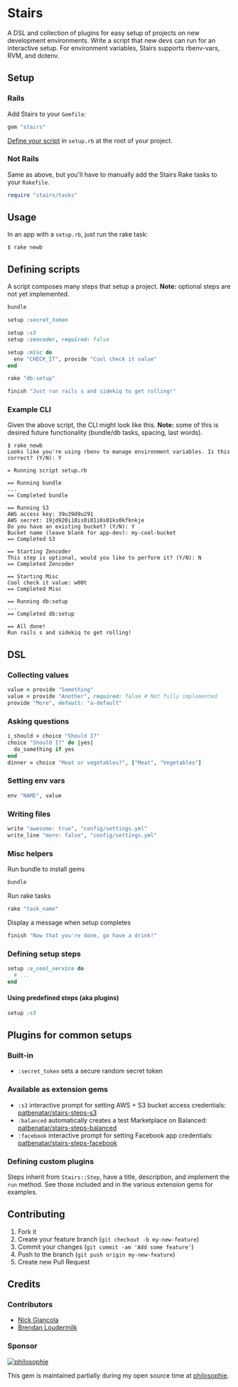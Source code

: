 # Stairs

A DSL and collection of plugins for easy setup of projects on new development
environments. Write a script that new devs can run for an interactive setup.
For environment variables, Stairs supports rbenv-vars, RVM, and dotenv.

## Setup

### Rails

Add Stairs to your `Gemfile`:

```ruby
gem "stairs"
```

[Define your script](#defining-scripts) in `setup.rb` at the root of your
project.

### Not Rails

Same as above, but you'll have to manually add the Stairs Rake tasks to your
`Rakefile`.

```ruby
require "stairs/tasks"
```

## Usage

In an app with a `setup.rb`, just run the rake task:

```
$ rake newb
```

## Defining scripts

A script composes many steps that setup a project. __Note:__ optional steps are
not yet implemented.

```ruby
bundle

setup :secret_token

setup :s3
setup :zencoder, required: false

setup :misc do
  env "CHECK_IT", provide "Cool check it value"
end

rake "db:setup"

finish "Just run rails s and sidekiq to get rolling!"
```

### Example CLI

Given the above script, the CLI might look like this. __Note:__ some of this
is desired future functionality (bundle/db tasks, spacing, last words).

```
$ rake newb
Looks like you're using rbenv to manage environment variables. Is this correct? (Y/N): Y

= Running script setup.rb

== Running bundle
...
== Completed bundle

== Running S3
AWS access key: 39u39d9u291
AWS secret: 19jd920i10is0i01i0s01ks0kfknkje
Do you have an existing bucket? (Y/N): Y
Bucket name (leave blank for app-dev): my-cool-bucket
== Completed S3

== Starting Zencoder
This step is optional, would you like to perform it? (Y/N): N
== Completed Zencoder

== Starting Misc
Cool check it value: w00t
== Completed Misc

== Running db:setup
...
== Completed db:setup

== All done!
Run rails s and sidekiq to get rolling!
```

## DSL

### Collecting values
```ruby
value = provide "Something"
value = provide "Another", required: false # Not fully implemented
provide "More", default: "a-default"
```

### Asking questions
```ruby
i_should = choice "Should I?"
choice "Should I?" do |yes|
  do_something if yes
end
dinner = choice "Meat or vegetables?", ["Meat", "Vegetables"]
```

### Setting env vars
```ruby
env "NAME", value
```

### Writing files
```ruby
write "awesome: true", "config/settings.yml"
write_line "more: false", "config/settings.yml"
```

### Misc helpers

Run bundle to install gems
```ruby
bundle
```

Run rake tasks
```ruby
rake "task_name"
```

Display a message when setup completes
```ruby
finish "Now that you're done, go have a drink!"
```

### Defining setup steps

```ruby
setup :a_cool_service do
  # ...
end
```

#### Using predefined steps (aka plugins)
```ruby
setup :s3
```

## Plugins for common setups

### Built-in
* `:secret_token` sets a secure random secret token

### Available as extension gems
* `:s3` interactive prompt for setting AWS + S3 bucket access credentials:
  [patbenatar/stairs-steps-s3][s3]
* `:balanced` automatically creates a test Marketplace on Balanced:
  [patbenatar/stairs-steps-balanced][balanced]
* `:facebook` interactive prompt for setting Facebook app credentials:
  [patbenatar/stairs-steps-facebook][facebook]

### Defining custom plugins

Steps inherit from `Stairs::Step`, have a title, description, and
implement the `run` method. See those included and in the various
extension gems for examples.

## Contributing

1. Fork it
2. Create your feature branch (`git checkout -b my-new-feature`)
3. Commit your changes (`git commit -am 'Add some feature'`)
4. Push to the branch (`git push origin my-new-feature`)
5. Create new Pull Request

[s3]: http://github.com/patbenatar/stairs-steps-s3
[balanced]: http://github.com/patbenatar/stairs-steps-balanced
[facebook]: http://github.com/patbenatar/stairs-steps-facebook

## Credits

### Contributors

* [Nick Giancola](https://github.com/patbenatar)
* [Brendan Loudermilk](https://github.com/bloudermilk)

### Sponsor

[![philosophie](http://patbenatar.github.io/showoff/images/philosophie.png)](http://gophilosophie.com)

This gem is maintained partially during my open source time at [philosophie](http://gophilosophie.com).